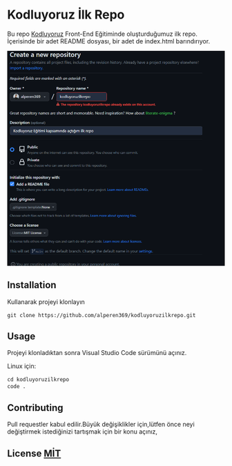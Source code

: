 # Kodluyoruz İlk Repo

Bu repo [Kodluyoruz](https://kodluyoruz.org/) Front-End Eğitiminde oluşturduğumuz ilk repo. İçerisinde bir adet README dosyası, bir adet de index.html barındırıyor.

![Alt text](/img/kodluyoruzRepo.png)

## Installation
Kullanarak projeyi klonlayın

```
git clone https://github.com/alperen369/kodluyoruzilkrepo.git
```

## Usage
Projeyi klonladıktan sonra Visual Studio Code sürümünü açınız.

Linux için:

```
cd kodluyoruzilkrepo
code .
```

## Contributing
Pull requestler kabul edilir.Büyük değişiklikler için,lütfen önce neyi değiştirmek istediğinizi tartışmak için bir konu açınız,


## License [MİT](https://choosealicense.com/licenses/mit/)
